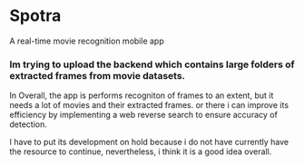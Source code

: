# Spotra
A real-time movie recognition mobile app


### Im trying to upload the backend which contains large folders of extracted frames from movie datasets. 
In Overall,
the app is performs recogniton of frames to an extent, but it needs a lot of movies and their extracted frames. or there i can improve its efficiency by implementing a web reverse search to ensure accuracy of detection. 

I have to put its development on hold because i do not have currently have the resource to continue, nevertheless, i think it is a good idea overall.
